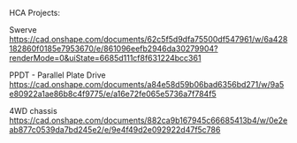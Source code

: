 
HCA Projects:

Swerve
https://cad.onshape.com/documents/62c5f5d9dfa75500df547961/w/6a428182860f0185e7953670/e/861096eefb2946da30279904?renderMode=0&uiState=6685d111cf8f631224bcc361



PPDT - Parallel Plate Drive
https://cad.onshape.com/documents/a84e58d59b06bad6356bd271/w/9a5e80922a1ae86b8c4f9775/e/a16e72fe065e5736a7f784f5



4WD chassis
https://cad.onshape.com/documents/882ca9b167945c66685413b4/w/0e2eab877c0539da7bd245e2/e/9e4f49d2e092922d47f5c786
